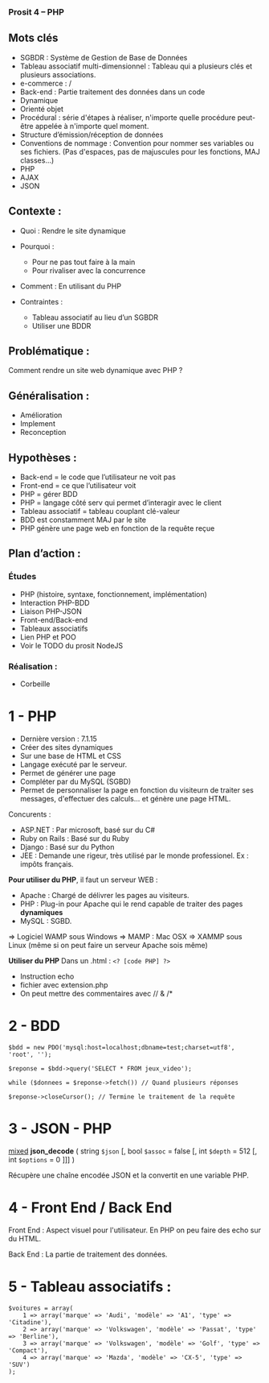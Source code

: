 
### Prosit 4 – PHP
 
## Mots clés
 
- SGBDR : Système de Gestion de Base de Données
- Tableau associatif multi-dimensionnel :  Tableau qui a plusieurs clés et plusieurs associations.
- e-commerce : /
- Back-end : Partie traitement des données dans un code
- Dynamique
- Orienté objet
- Procédural : série d'étapes à réaliser, n'importe quelle procédure peut-être appelée à n'importe quel moment.
- Structure d’émission/réception de données 
- Conventions de nommage : Convention pour nommer ses variables ou ses fichiers. (Pas d'espaces, pas de majuscules pour les fonctions, MAJ classes...)
- PHP
- AJAX
- JSON
 
 
## Contexte :
 
- Quoi :
Rendre le site dynamique
 
- Pourquoi :
  - Pour ne pas tout faire à la main
  - Pour rivaliser avec la concurrence
 
- Comment :
En utilisant du PHP
 
- Contraintes :
  - Tableau associatif au lieu d’un SGBDR
  - Utiliser une BDDR
 
## Problématique :
Comment rendre un site web dynamique avec PHP ?
 
## Généralisation :
- Amélioration
- Implement
- Reconception
 
## Hypothèses :
 
- Back-end = le code que l’utilisateur ne voit pas
- Front-end = ce que l’utilisateur voit
- PHP = gérer BDD
- PHP = langage côté serv qui permet d’interagir avec le client
- Tableau associatif = tableau couplant clé-valeur
- BDD est constamment MAJ par le site
- PHP génère une page web en fonction de la requête reçue
 
## Plan d’action :
 
### Études
- PHP (histoire, syntaxe, fonctionnement, implémentation)
- Interaction PHP-BDD
- Liaison PHP-JSON
- Front-end/Back-end
- Tableaux associatifs
- Lien PHP et POO
- Voir le TODO du prosit NodeJS
 
### Réalisation :
- Corbeille


# 1 - PHP

- Dernière version : 7.1.15
- Créer des sites dynamiques
- Sur une base de HTML et CSS
- Langage exécuté par le serveur. 
- Permet de générer une page
- Compléter par du MySQL (SGBD)
- Permet de personnaliser la page en fonction du visiteurn de traiter ses messages, d'effectuer des calculs... et génère une page HTML.

Concurents :
- ASP.NET : Par microsoft, basé sur du C# 
- Ruby on Rails : Basé sur du Ruby
- Django : Basé sur du Python
- JEE : Demande une rigeur, très utilisé par le monde professionel. Ex : impôts français.

 **Pour utiliser du PHP**, il faut un serveur WEB :
 - Apache : Chargé de délivrer les pages au visiteurs. 
 - PHP : Plug-in pour Apache qui le rend capable de traiter des pages **dynamiques**
 - MySQL : SGBD.
 
 => Logiciel WAMP sous Windows 
 => MAMP : Mac OSX
 => XAMMP sous Linux (même si on peut faire un serveur Apache sois même)


**Utiliser du PHP**
Dans un .html :
`<? [code PHP] ?>`

- Instruction echo
- fichier avec extension.php
- On peut mettre des commentaires avec // & /* 

# 2 - BDD

```
$bdd = new PDO('mysql:host=localhost;dbname=test;charset=utf8', 'root', '');
```

```
$reponse = $bdd->query('SELECT * FROM jeux_video');
```

```
while ($donnees = $reponse->fetch()) // Quand plusieurs réponses
```

```
$reponse->closeCursor(); // Termine le traitement de la requête
```

# 3 - JSON - PHP

[mixed](http://php.net/manual/fr/language.pseudo-types.php#language.types.mixed) **json_decode** ( string `$json` \[, bool `$assoc` = false \[, int `$depth` = 512 \[, int `$options` = 0 \]\]\] )

Récupère une chaîne encodée JSON et la convertit en une variable PHP.


# 4 - Front End / Back End

Front End : Aspect visuel pour l'utilisateur. En PHP on peu faire des echo sur du HTML.

Back End : La partie de traitement des données.

# 5 - Tableau associatifs : 

````
$voitures = array(
    1 => array('marque' => 'Audi', 'modèle' => 'A1', 'type' => 'Citadine'),
    2 => array('marque' => 'Volkswagen', 'modèle' => 'Passat', 'type' => 'Berline'),
    3 => array('marque' => 'Volkswagen', 'modèle' => 'Golf', 'type' => 'Compact'),
    4 => array('marque' => 'Mazda', 'modèle' => 'CX-5', 'type' => 'SUV')
);
````




